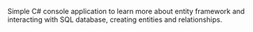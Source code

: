Simple C# console application to learn more about entity framework and interacting with SQL database, creating entities and relationships.